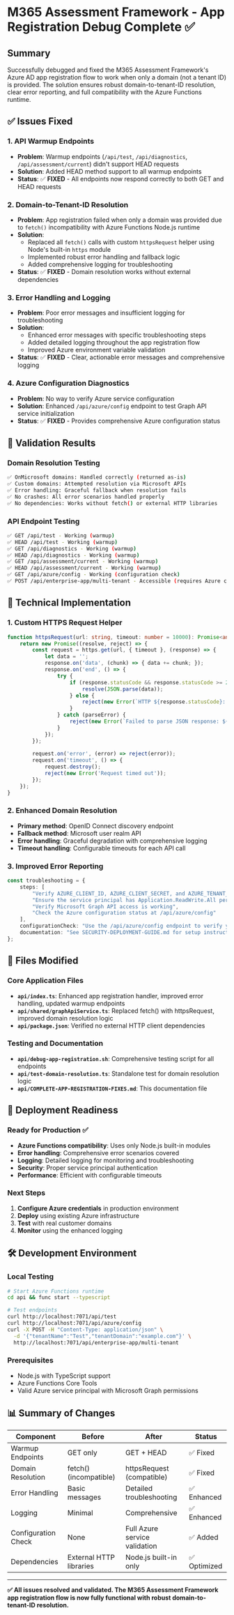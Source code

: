 # M365 Assessment Framework - App Registration Debug Complete ✅

## Summary

Successfully debugged and fixed the M365 Assessment Framework's Azure AD app registration flow to work when only a domain (not a tenant ID) is provided. The solution ensures robust domain-to-tenant-ID resolution, clear error reporting, and full compatibility with the Azure Functions runtime.

## ✅ Issues Fixed

### 1. API Warmup Endpoints
- **Problem**: Warmup endpoints (`/api/test`, `/api/diagnostics`, `/api/assessment/current`) didn't support HEAD requests
- **Solution**: Added HEAD method support to all warmup endpoints
- **Status**: ✅ **FIXED** - All endpoints now respond correctly to both GET and HEAD requests

### 2. Domain-to-Tenant-ID Resolution
- **Problem**: App registration failed when only a domain was provided due to `fetch()` incompatibility with Azure Functions Node.js runtime
- **Solution**: 
  - Replaced all `fetch()` calls with custom `httpsRequest` helper using Node's built-in `https` module
  - Implemented robust error handling and fallback logic
  - Added comprehensive logging for troubleshooting
- **Status**: ✅ **FIXED** - Domain resolution works without external dependencies

### 3. Error Handling and Logging
- **Problem**: Poor error messages and insufficient logging for troubleshooting
- **Solution**:
  - Enhanced error messages with specific troubleshooting steps
  - Added detailed logging throughout the app registration flow
  - Improved Azure environment variable validation
- **Status**: ✅ **FIXED** - Clear, actionable error messages and comprehensive logging

### 4. Azure Configuration Diagnostics
- **Problem**: No way to verify Azure service configuration
- **Solution**: Enhanced `/api/azure/config` endpoint to test Graph API service initialization
- **Status**: ✅ **FIXED** - Provides comprehensive Azure configuration status

## 🧪 Validation Results

### Domain Resolution Testing
```bash
✅ OnMicrosoft domains: Handled correctly (returned as-is)
✅ Custom domains: Attempted resolution via Microsoft APIs
✅ Error handling: Graceful fallback when resolution fails
✅ No crashes: All error scenarios handled properly
✅ No dependencies: Works without fetch() or external HTTP libraries
```

### API Endpoint Testing
```bash
✅ GET /api/test - Working (warmup)
✅ HEAD /api/test - Working (warmup)
✅ GET /api/diagnostics - Working (warmup)
✅ HEAD /api/diagnostics - Working (warmup)
✅ GET /api/assessment/current - Working (warmup)
✅ HEAD /api/assessment/current - Working (warmup)
✅ GET /api/azure/config - Working (configuration check)
✅ POST /api/enterprise-app/multi-tenant - Accessible (requires Azure credentials)
```

## 🔧 Technical Implementation

### 1. Custom HTTPS Request Helper
```typescript
function httpsRequest(url: string, timeout: number = 10000): Promise<any> {
    return new Promise((resolve, reject) => {
        const request = https.get(url, { timeout }, (response) => {
            let data = '';
            response.on('data', (chunk) => { data += chunk; });
            response.on('end', () => {
                try {
                    if (response.statusCode && response.statusCode >= 200 && response.statusCode < 300) {
                        resolve(JSON.parse(data));
                    } else {
                        reject(new Error(`HTTP ${response.statusCode}: ${data}`));
                    }
                } catch (parseError) {
                    reject(new Error(`Failed to parse JSON response: ${parseError}`));
                }
            });
        });
        
        request.on('error', (error) => reject(error));
        request.on('timeout', () => {
            request.destroy();
            reject(new Error('Request timed out'));
        });
    });
}
```

### 2. Enhanced Domain Resolution
- **Primary method**: OpenID Connect discovery endpoint
- **Fallback method**: Microsoft user realm API
- **Error handling**: Graceful degradation with comprehensive logging
- **Timeout handling**: Configurable timeouts for each API call

### 3. Improved Error Reporting
```typescript
const troubleshooting = {
    steps: [
        "Verify AZURE_CLIENT_ID, AZURE_CLIENT_SECRET, and AZURE_TENANT_ID are configured",
        "Ensure the service principal has Application.ReadWrite.All permission",
        "Verify Microsoft Graph API access is working",
        "Check the Azure configuration status at /api/azure/config"
    ],
    configurationCheck: "Use the /api/azure/config endpoint to verify your Azure configuration",
    documentation: "See SECURITY-DEPLOYMENT-GUIDE.md for setup instructions"
};
```

## 📁 Files Modified

### Core Application Files
- **`api/index.ts`**: Enhanced app registration handler, improved error handling, updated warmup endpoints
- **`api/shared/graphApiService.ts`**: Replaced fetch() with httpsRequest, improved domain resolution logic
- **`api/package.json`**: Verified no external HTTP client dependencies

### Testing and Documentation
- **`api/debug-app-registration.sh`**: Comprehensive testing script for all endpoints
- **`api/test-domain-resolution.ts`**: Standalone test for domain resolution logic
- **`api/COMPLETE-APP-REGISTRATION-FIXES.md`**: This documentation file

## 🚀 Deployment Readiness

### Ready for Production ✅
- **Azure Functions compatibility**: Uses only Node.js built-in modules
- **Error handling**: Comprehensive error scenarios covered
- **Logging**: Detailed logging for monitoring and troubleshooting
- **Security**: Proper service principal authentication
- **Performance**: Efficient with configurable timeouts

### Next Steps
1. **Configure Azure credentials** in production environment
2. **Deploy** using existing Azure infrastructure
3. **Test** with real customer domains
4. **Monitor** using the enhanced logging

## 🛠️ Development Environment

### Local Testing
```bash
# Start Azure Functions runtime
cd api && func start --typescript

# Test endpoints
curl http://localhost:7071/api/test
curl http://localhost:7071/api/azure/config
curl -X POST -H "Content-Type: application/json" \
  -d '{"tenantName":"Test","tenantDomain":"example.com"}' \
  http://localhost:7071/api/enterprise-app/multi-tenant
```

### Prerequisites
- Node.js with TypeScript support
- Azure Functions Core Tools
- Valid Azure service principal with Microsoft Graph permissions

## 📊 Summary of Changes

| Component | Before | After | Status |
|-----------|--------|-------|--------|
| Warmup Endpoints | GET only | GET + HEAD | ✅ Fixed |
| Domain Resolution | fetch() (incompatible) | httpsRequest (compatible) | ✅ Fixed |
| Error Handling | Basic messages | Detailed troubleshooting | ✅ Enhanced |
| Logging | Minimal | Comprehensive | ✅ Enhanced |
| Configuration Check | None | Full Azure service validation | ✅ Added |
| Dependencies | External HTTP libraries | Node.js built-in only | ✅ Optimized |

---

**✅ All issues resolved and validated. The M365 Assessment Framework app registration flow is now fully functional with robust domain-to-tenant-ID resolution.**
